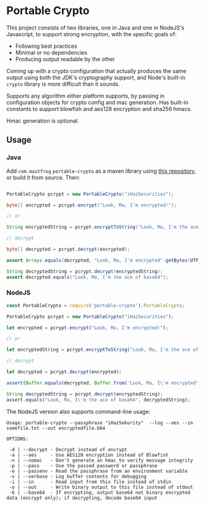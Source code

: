 Portable Crypto
===============

This project consists of two libraries, one in Java and one in NodeJS's Javascript, to
support strong encryption, with the specific goals of:

 * Following best practices
 * Minimal or no dependencies
 * Producing output readable by the other

Coming up with a crypto configuration that actually produces the same output using both
the JDK's cryptography support, and Node's built-in `crypto` library is more difficult
than it sounds.

Supports any algorithm either platform supports, by passing in configuration objects for
crypto config and mac generation.  Has built-in constants to support blowfish and aes128
encryption and sha256 hmacs.

Hmac generation is optional.

Usage
-----

### Java

Add `com.mastfrog` `portable-crypto` as a maven library using [this repository](https://timboudreau.com/builds),
or build it from source.  Then:

```java

PortableCrypto pcrypt = new PortableCrypto("iHazSecuritiez");

byte[] encrypted = pcrypt.encrypt("Look, Ma, I'm encrypted!");

// or

String encryptedString = pcrypt.encryptToString("Look, Ma, I'm the ace of base64");

// decrypt

byte[] decrypted = pcrypt.decrypt(encrypted);

assert Arrays.equals(decrypted, "Look, Ma, I'm encrypted".getBytes(UTF_8));

String decryptedString = pcrypt.decrypt(encryptedString);
assert decrypted.equals("Look, Ma, I'm the ace of base64");
```


### NodeJS

```javascript
const PortableCrypto = require('portable-crypto').PortableCrypto;

PortableCrypto pcrypt = new PortableCrypto("iHazSecuritiez");

let encrypted = pcrypt.encrypt("Look, Ma, I'm encrypted!");

// or

let encryptedString = pcrypt.encryptToString("Look, Ma, I'm the ace of base64");

// decrypt

let decrypted = pcrypt.decrypt(encrypted);

assert(Buffer.equals(decrypted, Buffer.from('Look, Ma, I\'m encrypted','utf8')));

String decryptedString = pcrypt.decrypt(encryptedString);
assert.equals("Look, Ma, I\'m the ace of base64", decryptedString);
```

The NodeJS version also supports command-line usage:

```
Usage: portable-crypto --passphrase "iHazSekurity"  --log --aes --in somefile.txt --out encryptedfile.b64

OPTIONS:

 -d | --decrypt - Decrypt instead of encrypt
 -a | --aes     - Use AES128 encryption instead of Blowfish
 -n | --nomac   - Don't generate an hmac to verify message integrity
 -p | --pass    - Use the passed password or passphrase
 -e | --passenv - Read the passphrase from an environment variable
 -v | --verbose - Log buffer contents for debugging
 -i | --in      - Read input from this file instead of stdin
 -o | --out     - Write binary output to this file instead of stdout
 -6 | --base64  - If encrypting, output base64 not binary encrypted data (encrypt only); if decrypting, decode base64 input
```
